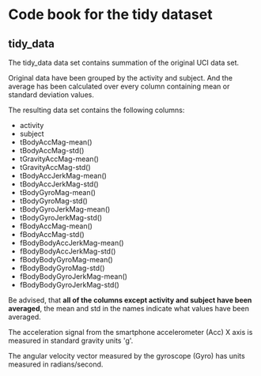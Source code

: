 # Code book for the tidy dataset

## tidy_data

The tidy_data data set contains summation of the original UCI data set.

Original data have been grouped by the activity and subject. And the average has been calculated over every column containing mean or standard deviation values.

The resulting data set contains the following columns:

- activity                    
- subject                     
- tBodyAccMag-mean()         
- tBodyAccMag-std()           
- tGravityAccMag-mean()       
- tGravityAccMag-std()       
- tBodyAccJerkMag-mean()      
- tBodyAccJerkMag-std()       
- tBodyGyroMag-mean()        
- tBodyGyroMag-std()          
- tBodyGyroJerkMag-mean()     
- tBodyGyroJerkMag-std()     
- fBodyAccMag-mean()          
- fBodyAccMag-std()           
- fBodyBodyAccJerkMag-mean() 
- fBodyBodyAccJerkMag-std()   
- fBodyBodyGyroMag-mean()     
- fBodyBodyGyroMag-std()     
- fBodyBodyGyroJerkMag-mean() 
- fBodyBodyGyroJerkMag-std()

Be advised, that **all of the columns except activity and subject have been averaged**, the mean and std in the names indicate what values have been averaged.

The acceleration signal from the smartphone accelerometer (Acc) X axis is measured in standard gravity units 'g'.

The angular velocity vector measured by the gyroscope (Gyro) has units measured in radians/second.

